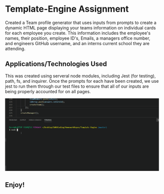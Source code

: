 # Template-Engine Assignment

Created a Team profile generator that uses inputs from prompts to create a dynamic HTML page displaying your teams information on individual cards for each employee you create. This information includes the employee's names, their position, employee ID's, Emails, a managers office number, and engineers GitHub username, and an interns current school they are attending.

## Applications/Technologies Used
This was created using serveral node modules, including Jest (for testing), path, fs, and inquirer.
Once the prompts for each have been created, we use jest to run them through our test files to ensure that all of our inputs are being properly accounted for on all pages. 


![Alt text](gif/workingGIF.gif?raw=true "GIF of Project")

## Enjoy!
